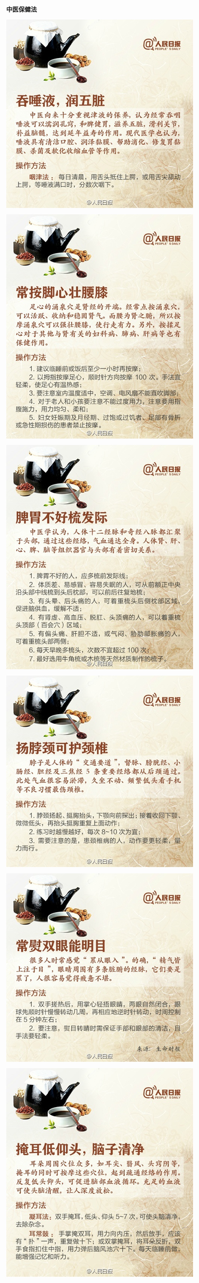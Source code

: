 ### 中医保健法

![](img/aa.jpg)

![](img/bb.jpg)

![](img/cc.jpg)

![](img/dd.jpg)

![](img/ee.jpg)

![](img/ff.jpg)
